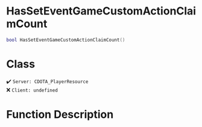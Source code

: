# HasSetEventGameCustomActionClaimCount
```lua
bool HasSetEventGameCustomActionClaimCount()
```
# Class
✔️ `Server: CDOTA_PlayerResource`  
❌ `Client: undefined`  

# Function Description

